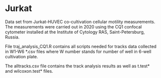 # Jurkat
Data set from Jurkat-HUVEC co-cultivation cellular motility measurements.
The measurements were carried out in 2020 using the CQ1 confocal cytometer installed at the Institute of Cytology RAS, Saint-Petersburg, Russia.

File traj_analysis_CQ1.R contains all scripts needed for tracks data collected in W1-W6 *.csv files where W number stands for number of well in 6-well cultivation plate.

The alltracks.csv file contains the track analysis results as well as t.test* and wilcoxon.test* files.
